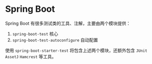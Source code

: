 # Spring Boot

Spring Boot 有很多测试类的工具、注解，主要由两个模块提供：

1. `spring-boot-test` 核心
2. `spring-boot-test-autoconfigure` 自动配置

使用 `spring-boot-starter-test` 将包含上述两个模块，还额外包含 `JUnit` `AssetJ` `Hamcrest` 等工具。
